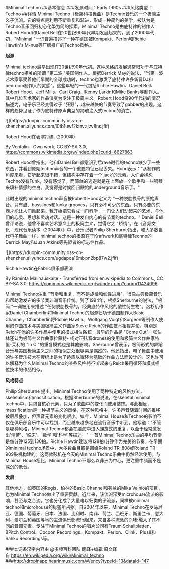 #Minimal Techno
##基本信息
###发源时间：Early 1990s
###风格类型：Techno
##详情
Minimal
Techno（极简科技舞曲）是Techno音乐的一个极简主义子流派。它的特点是利用不断重复和渐进，形成一种简约的美学，被认为是Techno音乐回归初心化繁为简的探索。Minimal
Techno是由底特律的制作人Robert Hood和Daniel Bell在20世纪90年代早期发展起来的。到了2000年代初，"Minimal
"一词普遍描述了一种在德国被Kompakt、Perlon和Richie Hawtin's M-nus等厂牌推广的Techno风格。



**起源**

Minimal techno最早出现在20世纪90年代初。这种风格的发展通常归功于与底特律techno相关的所谓 "第二波 "美国制作人。根据Derrick
May的说法，"当第一波艺术家享受着他们早期的全球成功时，techno也激发了底特律许多新晋DJ和bedroom制作人的灵感"。这些年轻的一代包括Richie
Hawtin、Daniel Bell、Robert Hood、Jeff Mills、Carl Craig、Kenny Larkin和Mike
Banks等制作人。其中几位艺术家的作品演变为专注于极简主义。Robert Hood将90年代初的情况描述为，电子乐已经变得过于
"狂野"，越来越快的节奏导致了gabber的出现。这样的趋势见证了作为底特律原声典型的灵魂注入式techno的消亡。



![](https://duopin-community.oss-cn-
shenzhen.aliyuncs.com/l0tb1uwf2ktnvajzv8ns.jfif)

Robert Hood在表演打碟（2009年）

By Ventolin - Own work, CC BY-SA 3.0,
https://commons.wikimedia.org/w/index.php?curid=6627863



Robert Hood曾指出，他和Daniel
Bell都意识到后rave时代的techno缺少了一些东西，并看到原始techno声音的一个重要特征已经丢失。Hood表示："从制作的角度来看，它听起来很不错，但结构中存在着一个'jack'的元素。人们会抱怨Techno没有Funk，没有感觉了，而简单的逃避就是在上面放一个歌手和一些钢琴来填补情感的空白。我觉得是时候回归原始的underground音乐了。"



此时出现的minimal techno声音被Robert Hood定义为 "一种脱胎换骨的原始声音。只有鼓、basslines和funky
grooves，只有必不可少的东西。只有必要的东西才能让人们动起来。我开始把它看成一门科学，一门让人们动起来的艺术，与他们的心灵、思想和灵魂对话。这是一种发自内心的有节奏的techno。"
Daniel Bell曾评论说，他曾不喜欢艺术意义上的极简主义，觉得它太 "矫情"。在《音频文化：现代音乐读本（2004年）》中，音乐记者Philip
Sherburne指出，和大多数当代电子舞曲一样，minimal techno的根源在于Kraftwerk和底特律Techno的Derrick
May和Juan Atkins等先驱者的标志性作品。



![](https://duopin-community.oss-cn-
shenzhen.aliyuncs.com/ugdapoa16mbpn2bp87w2.jfif)

Richie Hawtin在Fabric俱乐部表演

By Raminta Malinauskaite - Transferred from en.wikipedia to Commons., CC BY-SA
3.0, https://commons.wikimedia.org/w/index.php?curid=11424096



Minimal Techno注重
"节奏和重复，而不是旋律和线性进展"，很像古典极简音乐和帮助激发它的多节奏非洲音乐传统。到了1994年，根据Sherburne的说法，"极简
"一词被用来描述 "任何脱胎换骨的，经典底特律风格的酸性衍生物"。洛杉矶作家Daniel Chamberlin将Minimal
Techno的起源归功于德国制作人Basic Channel。Chamberlin将Richie Hawtin、Wolfgang
Voigt和Surgeon等制作人使用的作曲技术与美国极简主义作曲家Steve
Reich的作曲技术相提并论，特别是Reich在他的许多作品中使用的模式相位系统，最早的作品是 "Come Out"。张伯林还认为极简主义作曲家拉蒙特-
杨对正弦音drones的使用和极简主义作曲家特里-莱利的 "In C
"的重复模式也是其他影响。Sherburne曾表示，极简形式的舞蹈音乐与美国极简主义之间的相似之处很容易是偶然的。他还指出，电子舞曲中使用的许多音乐技术在传统上是为了适应以循环为基础的作曲方法而设计的，这也许可以解释为什么Minimal
Techno的某些风格特征听起来与Reich采用循环和模式相位技术的作品相似。



**风格特点**

Philip Sherburne 提出，Minimal
Techno使用了两种特定的风格方法：skeletalism和massification。根据Sherburne的说法，在skeletal minimal
techno中，只包含核心元素，只为了歌曲中的变化而使用装饰。与此相反，massification是一种极简主义的风格，在这种风格中，许多声音随着时间的推移被层层叠加，但声音元素的变化很小。如今，Minimal
House和Techno的影响不仅在俱乐部音乐中可以找到，而且越来越多地在流行音乐中听到。他写道："不管是哪种风格，Minimal
Techno都会在脑海中进入螺旋式的重复，以至于经常激发出'清苦'、'临床'、'数学'和'科学'等描述。" 一首Minimal
Techno乐曲的平均节奏是每分钟125到130拍。Richie Hawtin建议将128拍/分钟作为完美的节奏。在早期的minimal
techno场景中，大多数曲目都是围绕Roland TR-808或Roland TR-909鼓机构建的。这两款鼓机在今天的Minimal
Techno乐曲中仍然经常使用。与Minimal House相比，Minimal Techno不那么以非洲为中心，更注重中频而不是深沉的低音。



**发展**

其他地方，如英国的Regis、柏林的Basic Channel和芬兰的Mika Vainio的项目，也为Minimal
Techno做出了重要贡献。近年来，该流派深受microhouse流派的影响，甚至与之合流。它也分化成了大量难以归类的子流派，同样被minimal
techno和microhouse的标签所占据。自2004年以来，Minimal
Techno在罗马尼亚、德国、葡萄牙、日本、法国、比利时、南非、荷兰、西班牙、斯里兰卡、意大利、爱尔兰和英国等地的主流俱乐部流行起来，来自各种流派的DJ都融入了其不同的音调元素。专注于Minimal
Techno的唱片公司有Traum Schallplatten、BPitch Control、Cocoon
Recordings、Kompakt、Perlon、Clink、Plus8和Sahko Recordings等。

###本词条汉字内容由 @多频百科团队 翻译+编辑
原文译自 https://en.wikipedia.org/wiki/Minimal_techno
###http://dropinapp.hearinmusic.com/#/ency?typeId=13&dataId=147
